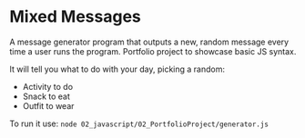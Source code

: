 # Mixed Messages

A message generator program that outputs a new, random message every time a user runs the program. Portfolio project to showcase basic JS syntax.

It will tell you what to do with your day, picking a random:
- Activity to do
- Snack to eat
- Outfit to wear

To run it use: `node 02_javascript/02_PortfolioProject/generator.js`